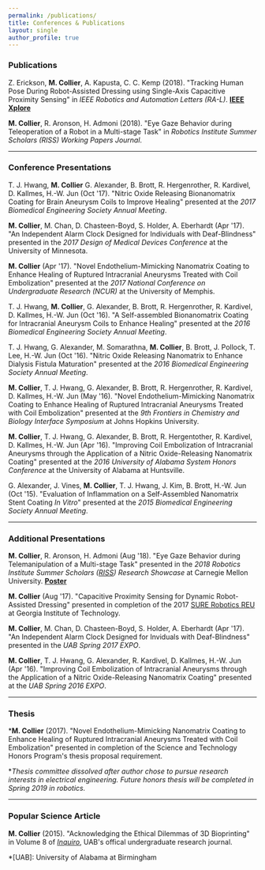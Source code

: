 ```yaml
---
permalink: /publications/
title: Conferences & Publications
layout: single
author_profile: true
---
```

### Publications

Z. Erickson, **M. Collier**, A. Kapusta, C. C. Kemp (2018). "Tracking Human Pose During Robot-Assisted Dressing using Single-Axis Capacitive Proximity Sensing" in *IEEE Robotics and Automation Letters (RA-L)*. **[IEEE Xplore](https://ieeexplore.ieee.org/document/8307487/)**

**M. Collier**, R. Aronson, H. Admoni (2018). "Eye Gaze Behavior during Teleoperation of a Robot in a Multi-stage Task" in *Robotics Institute Summer Scholars (RISS) Working Papers Journal*.

-----

### Conference Presentations

T. J. Hwang, **M. Collier** G. Alexander, B. Brott, R. Hergenrother, R. Kardivel, D. Kallmes, H.-W. Jun (Oct '17). "Nitric Oxide Releasing Bionanomatrix Coating for Brain Aneurysm Coils to Improve Healing" presented at the *2017 Biomedical Engineering Society Annual Meeting*.

**M. Collier**, M. Chan, D. Chasteen-Boyd, S. Holder, A. Eberhardt (Apr '17). "An Independent Alarm Clock Designed for Individuals with Deaf-Blindness" presented in the *2017 Design of Medical Devices Conference* at the University of Minnesota.

**M. Collier** (Apr '17). "Novel Endothelium-Mimicking Nanomatrix Coating to Enhance Healing of Ruptured Intracranial Aneurysms Treated with Coil Embolization" presented at the *2017 National Conference on Undergraduate Research (NCUR)* at the University of Memphis.

T. J. Hwang, **M. Collier**, G. Alexander, B. Brott, R. Hergenrother, R. Kardivel, D. Kallmes, H.-W. Jun (Oct '16). "A Self-assembled Bionanomatrix Coating for Intracranial Aneurysm Coils to Enhance Healing" presented at the *2016 Biomedical Engineering Society Annual Meeting*.

T. J. Hwang, G. Alexander, M. Somarathna, **M. Collier**, B. Brott, J. Pollock, T. Lee, H.-W. Jun (Oct '16). "Nitric Oxide Releasing Nanomatrix to Enhance Dialysis Fistula Maturation" presented at the *2016 Biomedical Engineering Society Annual Meeting*.

**M. Collier**, T. J. Hwang, G. Alexander, B. Brott, R. Hergenrother, R. Kardivel, D. Kallmes, H.-W. Jun (May '16). "Novel Endothelium-Mimicking Nanomatrix Coating to Enhance Healing of Ruptured Intracranial Aneurysms Treated with Coil Embolization" presented at the *9th Frontiers in Chemistry and Biology Interface Symposium* at Johns Hopkins University.

**M. Collier**, T. J. Hwang, G. Alexander, B. Brott, R. Hergentother, R. Kardivel, D. Kallmes, H.-W. Jun (Apr '16). "Improving Coil Embolization of Intracranial Aneurysms through the Application of a Nitric Oxide-Releasing Nanomatrix Coating" presented at the *2016 University of Alabama System Honors Conference* at the University of Alabama at Huntsville.

G. Alexander, J. Vines, **M. Collier**, T. J. Hwang, J. Kim, B. Brott, H.-W. Jun (Oct '15). "Evaluation of Inflammation on a Self-Assembled Nanomatrix Stent Coating *In Vitro*" presented at the *2015 Biomedical Engineering Society Annual Meeting*.

-----

### Additional Presentations

**M. Collier**, R. Aronson, H. Admoni (Aug '18). "Eye Gaze Behavior during Telemanipulation of a Multi-stage Task" presented in the *2018 Robotics Institute Summer Scholars ([RISS](https://riss.ri.cmu.edu/)) Research Showcase* at Carnegie Mellon University. **[Poster](https://riss.ri.cmu.edu/wp-content/uploads/2018/11/2018-RISS-Poster-COLLIER-maggie.pdf)**

**M. Collier** (Aug '17). "Capacitive Proximity Sensing for Dynamic Robot-Assisted Dressing" presented in completion of the 2017 [SURE Robotics REU](http://sure.robotics.gatech.edu) at Georgia Institute of Technology.

**M. Collier**, M. Chan, D. Chasteen-Boyd, S. Holder, A. Eberhardt (Apr '17). "An Independent Alarm Clock Designed for Inviduals with Deaf-Blindness" presented in the *UAB Spring 2017 EXPO*.

**M. Collier**, T. J. Hwang, G. Alexander, R. Kardivel, D. Kallmes, H.-W. Jun (Apr '16). "Improving Coil Embolization of Intracranial Aneurysms through the Application of a Nitric Oxide-Releasing Nanomatrix Coating" presented at the *UAB Spring 2016 EXPO*.

-----

### Thesis

***M. Collier** (2017). "Novel Endothelium-Mimicking Nanomatrix Coating to Enhance Healing of Ruptured Intracranial Aneurysms Treated with Coil Embolization" presented in completion of the Science and Technology Honors Program's thesis proposal requirement.

**Thesis committee dissolved after author chose to pursue research interests in electrical engineering. Future honors thesis will be completed in Spring 2019 in robotics.*

-----

### Popular Science Article

**M. Collier** (2015). "Acknowledging the Ethical Dilemmas of 3D Bioprinting" in Volume 8 of *[Inquiro](https://www.uab.edu/inquiro/)*, UAB's offical undergraduate research journal.

*[UAB]: University of Alabama at Birmingham
